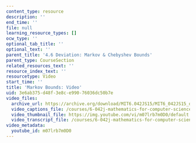 ```yaml
---
content_type: resource
description: ''
end_time: ''
file: null
learning_resource_types: []
ocw_type: ''
optional_tab_title: ''
optional_text: ''
parent_title: '4.6 Deviation: Markov & Chebyshev Bounds'
parent_type: CourseSection
related_resources_text: ''
resource_index_text: ''
resourcetype: Video
start_time: ''
title: 'Markov Bounds: Video'
uid: 3e6ab375-d48f-3e8c-e990-76036dc50b7e
video_files:
  archive_url: https://archive.org/download/MIT6.042JS15/MIT6_042JS15_deviationmarkov_video_ipod.mp4
  video_captions_file: /courses/6-042j-mathematics-for-computer-science-spring-2015/26c4b52a86e25edda2463089af861346_m07lrb7m0D0.vtt
  video_thumbnail_file: https://img.youtube.com/vi/m07lrb7m0D0/default.jpg
  video_transcript_file: /courses/6-042j-mathematics-for-computer-science-spring-2015/21185c10c5aecf3e495de123daa67127_m07lrb7m0D0.pdf
video_metadata:
  youtube_id: m07lrb7m0D0
---
```

